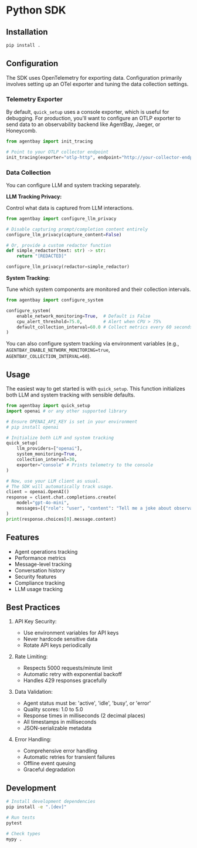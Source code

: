 # Python SDK

## Installation

```bash
pip install .
```

## Configuration

The SDK uses OpenTelemetry for exporting data. Configuration primarily involves setting up an OTel exporter and tuning the data collection settings.

### Telemetry Exporter

By default, `quick_setup` uses a console exporter, which is useful for debugging. For production, you'll want to configure an OTLP exporter to send data to an observability backend like AgentBay, Jaeger, or Honeycomb.

```python
from agentbay import init_tracing

# Point to your OTLP collector endpoint
init_tracing(exporter="otlp-http", endpoint="http://your-collector-endpoint:4318/v1/traces")
```

### Data Collection

You can configure LLM and system tracking separately.

**LLM Tracking Privacy:**

Control what data is captured from LLM interactions.

```python
from agentbay import configure_llm_privacy

# Disable capturing prompt/completion content entirely
configure_llm_privacy(capture_content=False)

# Or, provide a custom redactor function
def simple_redactor(text: str) -> str:
    return "[REDACTED]"

configure_llm_privacy(redactor=simple_redactor)
```

**System Tracking:**

Tune which system components are monitored and their collection intervals.

```python
from agentbay import configure_system

configure_system(
    enable_network_monitoring=True,  # Default is False
    cpu_alert_threshold=75.0,        # Alert when CPU > 75%
    default_collection_interval=60.0 # Collect metrics every 60 seconds
)
```

You can also configure system tracking via environment variables (e.g., `AGENTBAY_ENABLE_NETWORK_MONITORING=true`, `AGENTBAY_COLLECTION_INTERVAL=60`).

## Usage

The easiest way to get started is with `quick_setup`. This function initializes both LLM and system tracking with sensible defaults.

```python
from agentbay import quick_setup
import openai # or any other supported library

# Ensure OPENAI_API_KEY is set in your environment
# pip install openai

# Initialize both LLM and system tracking
quick_setup(
    llm_providers=["openai"],
    system_monitoring=True,
    collection_interval=30,
    exporter="console" # Prints telemetry to the console
)

# Now, use your LLM client as usual.
# The SDK will automatically track usage.
client = openai.OpenAI()
response = client.chat.completions.create(
    model="gpt-4o-mini",
    messages=[{"role": "user", "content": "Tell me a joke about observability."}]
)
print(response.choices[0].message.content)
```

## Features

- Agent operations tracking
- Performance metrics
- Message-level tracking
- Conversation history
- Security features
- Compliance tracking
- LLM usage tracking

## Best Practices

1. API Key Security:
   - Use environment variables for API keys
   - Never hardcode sensitive data
   - Rotate API keys periodically

2. Rate Limiting:
   - Respects 5000 requests/minute limit
   - Automatic retry with exponential backoff
   - Handles 429 responses gracefully

3. Data Validation:
   - Agent status must be: 'active', 'idle', 'busy', or 'error'
   - Quality scores: 1.0 to 5.0
   - Response times in milliseconds (2 decimal places)
   - All timestamps in milliseconds
   - JSON-serializable metadata

4. Error Handling:
   - Comprehensive error handling
   - Automatic retries for transient failures
   - Offline event queuing
   - Graceful degradation

## Development

```bash
# Install development dependencies
pip install -e ".[dev]"

# Run tests
pytest

# Check types
mypy .
``` 
